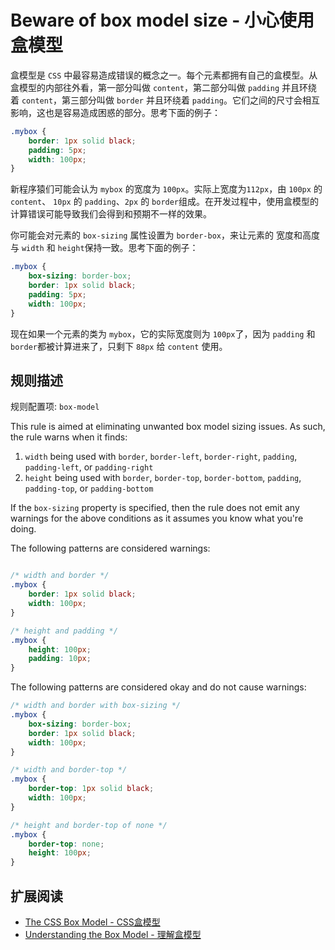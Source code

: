 # Beware of box model size - 小心使用盒模型

盒模型是 `CSS` 中最容易造成错误的概念之一。每个元素都拥有自己的盒模型。从盒模型的内部往外看，第一部分叫做 `content`，第二部分叫做 `padding` 并且环绕着 `content`，第三部分叫做 `border` 并且环绕着 `padding`。它们之间的尺寸会相互影响，这也是容易造成困惑的部分。思考下面的例子：

```css
.mybox {
    border: 1px solid black;
    padding: 5px;
    width: 100px;
}
```

新程序猿们可能会认为 `mybox` 的宽度为 `100px`。实际上宽度为`112px`，由 `100px` 的 `content`、 `10px` 的 `padding`、`2px` 的 `border`组成。在开发过程中，使用盒模型的计算错误可能导致我们会得到和预期不一样的效果。

你可能会对元素的 `box-sizing` 属性设置为 `border-box`，来让元素的 宽度和高度 与 `width` 和 `height`保持一致。思考下面的例子：

```css
.mybox {
    box-sizing: border-box;
    border: 1px solid black;
    padding: 5px;
    width: 100px;
}
```

现在如果一个元素的类为 `mybox`，它的实际宽度则为 `100px`了，因为 `padding` 和 `border`都被计算进来了，只剩下 `88px` 给 `content` 使用。

## 规则描述

规则配置项: `box-model`

This rule is aimed at eliminating unwanted box model sizing issues. As such, the rule warns when it finds:

1. `width` being used with `border`, `border-left`, `border-right`, `padding`, `padding-left`, or `padding-right`
1. `height` being used with `border`, `border-top`, `border-bottom`, `padding`, `padding-top`, or `padding-bottom`

If the `box-sizing` property is specified, then the rule does not emit any warnings for the above conditions as it assumes you know what you're doing.

The following patterns are considered warnings:

```css

/* width and border */
.mybox {
    border: 1px solid black;
    width: 100px;
}

/* height and padding */
.mybox {
    height: 100px;
    padding: 10px;
}
```

The following patterns are considered okay and do not cause warnings:

```css
/* width and border with box-sizing */
.mybox {
    box-sizing: border-box;
    border: 1px solid black;
    width: 100px;
}

/* width and border-top */
.mybox {
    border-top: 1px solid black;
    width: 100px;
}

/* height and border-top of none */
.mybox {
    border-top: none;
    height: 100px;
}

```

## 扩展阅读

* [The CSS Box Model - CSS盒模型](http://css-tricks.com/2841-the-css-box-model/)
* [Understanding the Box Model - 理解盒模型](http://blog.simonwillison.net/post/58225400497/theboxmodel)
